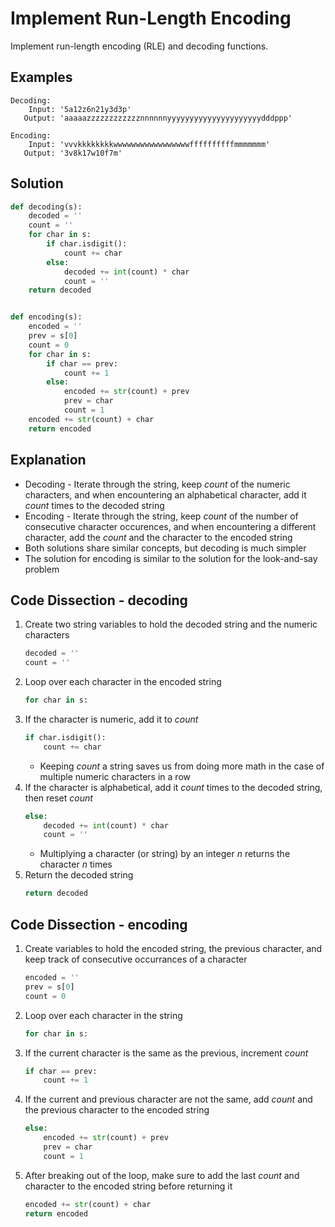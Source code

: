 # Implement Run-Length Encoding
Implement run-length encoding (RLE) and decoding functions.

## Examples
```
Decoding:
    Input: '5a12z6n21y3d3p'
   Output: 'aaaaazzzzzzzzzzzznnnnnnyyyyyyyyyyyyyyyyyyyyydddppp'

Encoding:
    Input: 'vvvkkkkkkkkwwwwwwwwwwwwwwwwwffffffffffmmmmmmm'
   Output: '3v8k17w10f7m'
```

## Solution
```python
def decoding(s):
    decoded = ''
    count = ''
    for char in s:
        if char.isdigit():
            count += char
        else:
            decoded += int(count) * char
            count = ''
    return decoded


def encoding(s):
    encoded = ''
    prev = s[0]
    count = 0
    for char in s:
        if char == prev:
            count += 1
        else:
            encoded += str(count) + prev
            prev = char
            count = 1
    encoded += str(count) + char
    return encoded
```

## Explanation
* Decoding - Iterate through the string, keep _count_ of the numeric characters, and when encountering an alphabetical character, add it _count_ times to the decoded string
* Encoding - Iterate through the string, keep _count_ of the number of consecutive character occurences, and when encountering a different character, add the _count_ and the character to the encoded string
* Both solutions share similar concepts, but decoding is much simpler
* The solution for encoding is similar to the solution for the look-and-say problem

## Code Dissection - decoding
1. Create two string variables to hold the decoded string and the numeric characters
    ```python
    decoded = ''
    count = ''
    ```
2. Loop over each character in the encoded string
    ```python
    for char in s:
    ```
3. If the character is numeric, add it to _count_
    ```python
    if char.isdigit():
        count += char
    ```
    * Keeping _count_ a string saves us from doing more math in the case of multiple numeric characters in a row
4. If the character is alphabetical, add it _count_ times to the decoded string, then reset _count_
    ```python
    else:
        decoded += int(count) * char
        count = ''
    ```
    * Multiplying a character (or string) by an integer _n_ returns the character _n_ times
5. Return the decoded string
    ```python
    return decoded
    ```

## Code Dissection - encoding
1. Create variables to hold the encoded string, the previous character, and keep track of consecutive occurrances of a character
    ```python
    encoded = ''
    prev = s[0]
    count = 0
    ```
2. Loop over each character in the string
    ```python
    for char in s:
    ```
3. If the current character is the same as the previous, increment _count_
    ```python
    if char == prev:
        count += 1
    ```
4. If the current and previous character are not the same, add _count_ and the previous character to the encoded string
    ```python
    else:
        encoded += str(count) + prev
        prev = char
        count = 1
    ```
5. After breaking out of the loop, make sure to add the last _count_ and character to the encoded string before returning it
    ```python
    encoded += str(count) + char
    return encoded
    ```